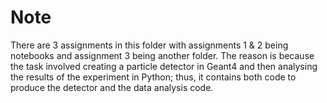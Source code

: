 # Note
There are 3 assignments in this folder with assignments 1 & 2 being notebooks and assignment 3 being another folder. The reason is because the task involved creating
a particle detector in Geant4 and then analysing the results of the experiment in Python; thus, it contains both code to produce the detector and the data analysis code.
